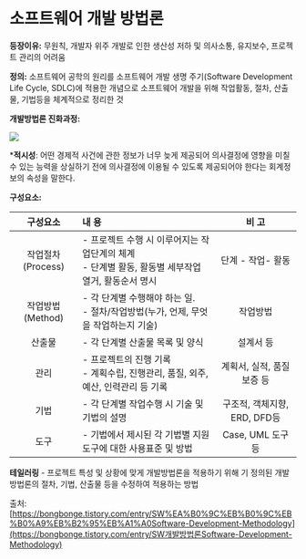 # 소프트웨어 개발 방법론

**등장이유:** 무원칙, 개발자 위주 개발로 인한 생산성 저하 및 의사소통, 유지보수, 프로젝트 관리의 어려움

**정의:** 소프트웨어 공학의 원리를 소프트웨어 개발 생명 주기(Software Development Life Cycle, SDLC)에 적용한 개념으로 소프트웨어 개발을 위해 작업활동, 절차, 산출물, 기법등을 체계적으로 정리한 것



**개발방법론 진화과정:**

<img src="https://user-images.githubusercontent.com/47841725/66923930-abb9ff00-f064-11e9-8c7e-bbd1e16a7617.png">

***적시성**:  어떤 경제적 사건에 관한 정보가 너무 늦게 제공되어 의사결정에 영향을 미칠 수 있는 능력을 상실하기 전에 의사결정에 이용될 수 있도록 제공되어야 한다는 회계정보의 속성을 말한다.

**구성요소:**

|     구성요소      | 내 용                                                        |            비 고             |
| :---------------: | :----------------------------------------------------------- | :--------------------------: |
| 작업절차(Process) | - 프로젝트 수행 시 이루어지는 작업단계의 체계<br>- 단계별 활동, 활동별 세부작업 열거, 활동순서 명시 |      단계 - 작업- 활동       |
| 작업방법(Method)  | - 각 단계별 수행해야 하는 일.<br>- 절차/작업방법(누가, 언제, 무엇을 작업하는지 기술) |           작업방법           |
|      산출물       | - 각 단계별 산출물 목록 및 양식                              |          설계서 등           |
|       관리        | - 프로젝트의 진행 기록<br>- 계획수립, 진행관리, 품질, 외주, 예산, 인력관리 등 기록 |  계획서, 실적, 품질 보증 등  |
|       기법        | - 각 단계별 작업수행 시 기술 및 기법의 설명                  | 구조적, 객체지향, ERD, DFD등 |
|       도구        | - 기법에서 제시된 각 기법별 지원도구에 대한 사용표준 및 방법 |      Case, UML 도구 등       |



**테일러링** -  프로젝트 특성 및 상황에 맞게 개발방법론을 적용하기 위해 기 정의된 개발방법론의 절차, 기법, 산출물 등을 수정하여 적용하는 방법



출처:  [https://bongbonge.tistory.com/entry/SW%EA%B0%9C%EB%B0%9C%EB%B0%A9%EB%B2%95%EB%A1%A0Software-Development-Methodology](https://bongbonge.tistory.com/entry/SW개발방법론Software-Development-Methodology) 